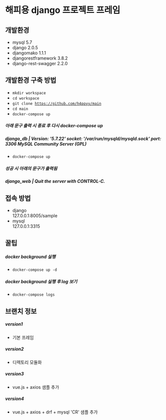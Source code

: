 해피용 django 프로젝트 프레임
=============

개발환경
-------------

- mysql 5.7
- django 2.0.5
- djangomako 1.1.1
- djangorestframework 3.8.2
- django-rest-swagger 2.2.0

개발환경 구축 방법
-------------

- <code>mkdir workspace</code>    
- <code>cd workspace</code>    
- <code>git clone https://github.com/h4ppyy/main</code>    
- <code>cd main</code>    
- <code>docker-compose up</code>  
  
##### 아래 문구 출력 시 종료 후 다시 docker-compose up  
##### django_db | Version: '5.7.22'  socket: '/var/run/mysqld/mysqld.sock'  port: 3306  MySQL Community Server (GPL)    
  
- <code>docker-compose up</code>    
  
##### 성공 시 아래의 문구가 출력됨  
##### django_web | Quit the server with CONTROL-C.    
  
접속 방법
-------------
- django  
127.0.0.1:8005/sample  
- mysql  
127.0.0.1:3315  

꿀팁
-------------
##### docker background 실행  
- <code>docker-compose up -d</code>  
##### docker background 실행 후 log 보기  
- <code>docker-compose logs</code>  

브랜치 정보
-------------
##### version1
- 기본 프레임

##### version2
- 디렉토리 모듈화

##### version3
- vue.js + axios 샘플 추가

##### version4
- vue.js + axios + drf + mysql 'CR' 샘플 추가
